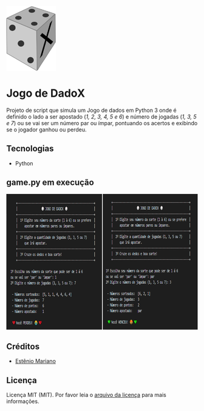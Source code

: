 <img src="jogo_de_dadox.png" alt="" width="130" height="170"> 

# Jogo de DadoX

Projeto de script que simula um Jogo de dados em Python 3 onde é definido o lado a ser apostado (_1, 2, 3, 4, 5 e 6_) e número de jogadas (_1, 3, 5 e 7_) ou se vai ser um número par ou ímpar, pontuando os acertos e exibindo se o jogador ganhou ou perdeu. 

## Tecnologias

- Python

## game.py em execução

<img src="imagem_jogo_de_dadox.png" alt="" width="827" height="357"> 

## Créditos

- [Estênio Mariano](https://github.com/emso-exe)

## Licença

Licença MIT (MIT). Por favor leia o [arquivo da licença](LICENSE.md) para mais informações.